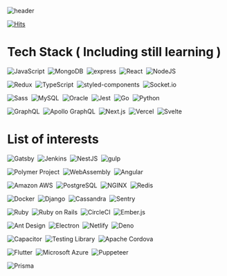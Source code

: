 ![header](https://capsule-render.vercel.app/api?type=rect&color=gradient&height=300&section=header&text=SynCROSS&fontSize=90)

[![Hits](https://hits.seeyoufarm.com/api/count/incr/badge.svg?url=https%3A%2F%2Fgithub.com%2FSynCROSS&count_bg=%2324292E&title_bg=%2324292E&icon=github.svg&icon_color=%23FFFFFF&title=Watch&edge_flat=true)](https://hits.seeyoufarm.com)

# Tech Stack ( Including still learning )

<img
  src="https://img.shields.io/badge/JavaScript-F7DF1E?style=for-the-badge&logo=Javascript&logoColor=white"
  alt="JavaScript"
/>&nbsp;
<img
  src="https://img.shields.io/badge/MongoDB-47A248?style=for-the-badge&logo=MongoDB&logoColor=white"
  alt="MongoDB"
/>&nbsp;
<img
  src="https://img.shields.io/badge/express-ffffff?style=for-the-badge&logo=https://raw.githubusercontent.com/devicons/devicon/master/icons/express/express-original-wordmark.svg&logoColor=white"
  alt="express"
/>&nbsp;
<img
  src="https://img.shields.io/badge/React-61DAFB?style=for-the-badge&logo=React&logoColor=white"
  alt="React"
/>&nbsp;
<img
  src="https://img.shields.io/badge/NodeJS-339933?style=for-the-badge&logo=Node.js&logoColor=white"
  alt="NodeJS"
/>&nbsp;

<img
  src="https://img.shields.io/badge/Redux-764ABC?style=for-the-badge&logo=Redux&logoColor=white"
  alt="Redux"
/>&nbsp;
<img
  src="https://img.shields.io/badge/TypeScript-007ACC?style=for-the-badge&logo=TypeScript&logoColor=white"
  alt="TypeScript"
/>&nbsp;
<img
  src="https://img.shields.io/badge/styled--components-DB7093?style=for-the-badge&logo=styled-components&logoColor=white"
  alt="styled-components"
/>&nbsp;
<img
  src="https://img.shields.io/badge/Socket.io-010101?style=for-the-badge&logo=Socket.io&logoColor=white"
  alt="Socket.io"
/>&nbsp;

<img
  src="https://img.shields.io/badge/Sass-CC6699?style=for-the-badge&logo=Sass&logoColor=white"
  alt="Sass"
/>&nbsp;
<img
  src="https://img.shields.io/badge/MySQL-4479A1?style=for-the-badge&logo=MySQL&logoColor=white"
  alt="MySQL"
/>&nbsp;
<img
  src="https://img.shields.io/badge/Oracle-F80000?style=for-the-badge&logo=Oracle&logoColor=white"
  alt="Oracle"
/>&nbsp;
<img
  src="https://img.shields.io/badge/Jest-C21325?style=for-the-badge&logo=Jest&logoColor=white"
  alt="Jest"
/>&nbsp;
<img
  src="https://img.shields.io/badge/Go-00ADD8?style=for-the-badge&logo=Go&logoColor=white"
  alt="Go"
/>&nbsp;
<img
  src="https://img.shields.io/badge/Python-3776AB?style=for-the-badge&logo=Python&logoColor=white"
  alt="Python"
/>&nbsp;

<img
  src="https://img.shields.io/badge/GraphQL-E10098?style=for-the-badge&logo=GraphQL&logoColor=white"
  alt="GraphQL"
/>&nbsp;
<img
  src="https://img.shields.io/badge/Apollo%20GraphQL-311C87?style=for-the-badge&logo=Apollo%20GraphQL&logoColor=white"
  alt="Apollo GraphQL"
/>&nbsp;
<img
  src="https://img.shields.io/badge/Next.js-000000?style=for-the-badge&logo=Next.js&logoColor=white"
  alt="Next.js"
/>&nbsp;
<img
  src="https://img.shields.io/badge/Vercel-000000?style=for-the-badge&logo=Vercel&logoColor=white"
  alt="Vercel"
/>&nbsp;
<img
  src="https://img.shields.io/badge/Svelte-FF3E00?style=for-the-badge&logo=Svelte&logoColor=white"
  alt="Svelte"
/>&nbsp; 

# List of interests

<img
  src="https://img.shields.io/badge/Gatsby-663399?style=for-the-badge&logo=Gatsby&logoColor=white"
  alt="Gatsby"
/>&nbsp;
<img
  src="https://img.shields.io/badge/Jenkins-D24939?style=for-the-badge&logo=Jenkins&logoColor=white"
  alt="Jenkins"
/>&nbsp;
<img
  src="https://img.shields.io/badge/NestJS-E0234E?style=for-the-badge&logo=NestJS&logoColor=white"
  alt="NestJS"
/>&nbsp;
<img
  src="https://img.shields.io/badge/gulp-CF4647?style=for-the-badge&logo=gulp&logoColor=white"
  alt="gulp"
/>&nbsp;

<img
  src="https://img.shields.io/badge/Polymer%20Project-FF4470?style=for-the-badge&logo=Polymer%20Project&logoColor=white"
  alt="Polymer Project"
/>&nbsp;
<img
  src="https://img.shields.io/badge/WebAssembly-654FF0?style=for-the-badge&logo=WebAssembly&logoColor=white"
  alt="WebAssembly"
/>&nbsp;
<img
  src="https://img.shields.io/badge/Angular-DD0031?style=for-the-badge&logo=Angular&logoColor=white"
  alt="Angular"
/>&nbsp;

<img
  src="https://img.shields.io/badge/Amazon%20AWS-232F3E?style=for-the-badge&logo=NestJS&logoColor=white"
  alt="Amazon AWS"
/>&nbsp;
<img
  src="https://img.shields.io/badge/PostgreSQL-336791?style=for-the-badge&logo=PostgreSQL&logoColor=white"
  alt="PostgreSQL"
/>&nbsp;
<img
  src="https://img.shields.io/badge/NGINX-269539?style=for-the-badge&logo=NGINX&logoColor=white"
  alt="NGINX"
/>&nbsp;
<img
  src="https://img.shields.io/badge/Redis-DC382D?style=for-the-badge&logo=Redis&logoColor=white"
  alt="Redis"
/>&nbsp;

<img
  src="https://img.shields.io/badge/Docker-2496ED?style=for-the-badge&logo=Docker&logoColor=white"
  alt="Docker"
/>&nbsp;
<img
  src="https://img.shields.io/badge/Django-092E20?style=for-the-badge&logo=Django&logoColor=white"
  alt="Django"
/>&nbsp;
<img
  src="https://img.shields.io/badge/Cassandra-1287B1?style=for-the-badge&logo=Apache%20Cassandra&logoColor=white"
  alt="Cassandra"
/>&nbsp;
<img
  src="https://img.shields.io/badge/Sentry-FB4226?style=for-the-badge&logo=Sentry&logoColor=white"
  alt="Sentry"
/>&nbsp;

<img
  src="https://img.shields.io/badge/Ruby-CC342D?style=for-the-badge&logo=Ruby&logoColor=white"
  alt="Ruby"
/>&nbsp;
<img
  src="https://img.shields.io/badge/Ruby%20on%20Rails-CC342D?style=for-the-badge&logo=Ruby%20on%20Rails&logoColor=white"
  alt="Ruby on Rails"
/>&nbsp;
<img
  src="https://img.shields.io/badge/CircleCI-343434?style=for-the-badge&logo=CircleCI&logoColor=white"
  alt="CircleCI"
/>&nbsp;
<img
  src="https://img.shields.io/badge/Ember.js-E04E39?style=for-the-badge&logo=Ember.js&logoColor=white"
  alt="Ember.js"
/>&nbsp;

<img
  src="https://img.shields.io/badge/Ant%20Design.js-E04E39?style=for-the-badge&logo=Ant%20Design&logoColor=white"
  alt="Ant Design"
/>&nbsp;
<img
  src="https://img.shields.io/badge/Electron-47848F?style=for-the-badge&logo=Electron&logoColor=white"
  alt="Electron"
/>&nbsp;
<img
  src="https://img.shields.io/badge/Netlify-00C7B7?style=for-the-badge&logo=Netlify&logoColor=white"
  alt="Netlify"
/>&nbsp;
<img
  src="https://img.shields.io/badge/Deno-000000?style=for-the-badge&logo=Deno&logoColor=white"
  alt="Deno"
/>&nbsp;

<img
  src="https://img.shields.io/badge/Capacitor-119EFF?style=for-the-badge&logo=Capacitor&logoColor=white"
  alt="Capacitor"
/>&nbsp;
<img
  src="https://img.shields.io/badge/Testing%20Library-E33332?style=for-the-badge&logo=Testing%20Library&logoColor=white"
  alt="Testing Library"
/>&nbsp;
<img
src="https://img.shields.io/badge/Apache%20Cordova-E8E8E8?style=for-the-badge&logo=Apache%20Cordova&logoColor=white"
alt="Apache Cordova"
/>&nbsp;

<img
  src="https://img.shields.io/badge/Flutter-02569B?style=for-the-badge&logo=Flutter&logoColor=white"
  alt="Flutter"
/>&nbsp;
<img
  src="https://img.shields.io/badge/Microsoft%20Azure-0089D6?style=for-the-badge&logo=Microsoft%20Azure&logoColor=white"
  alt="Microsoft Azure"
/>&nbsp;
<img
  src="https://img.shields.io/badge/puppeteer-ffffff?style=for-the-badge&logo=data%3Aimage%2Fpng%3Bbase64%2CiVBORw0KGgoAAAANSUhEUgAAABIAAAAbCAYAAABxwd%2BfAAAEEElEQVR42oSTA3BlWRRF130vTn6c37bdsW3btm2UxrZt27Zdtse2Z%2B6cfI57Ve3Hs%2Fc1NnZuANPYQnBACRBBdhQ2Qi24WBeGjZp025vUlgIb1CYrdj69F7w9q6XgTS6c%2BJq%2BkifZtq4BCCJuLy7i9iEEs2tjG0Plz3PR5NfieVm8xSpqNwKK3RsvoTVPc3Kv5r4TNdcs%2FEBb%2FmNsCK8FLIjkuY62vCe4fvlHHjlNq9MHtFmbqY1N1jPWaw3UZoA1ZBsJ%2By%2BiLOkbugo1p%2FZp7j9Zc%2Bn0d9RlPmrTZdPf2wLOHNJmS672SD%2F6lbF386UqyH%2BTsX8rSBeR7iEUyX2J9COnSeCHVKRoHpCwd66w68FTtCpJWg14zzyy8wQ8zFGgTu4YtqEpnDSKSvH3yaIoYXW%2BNE%2Bc%2BTvSA84a1jx%2Bxu%2BcMajJiX4RH68UIEPUyd%2FwlYATyIx8VQI%2B5bEztLp4Uptt%2BdqM3fs5mUc%2FlwnWMjzNo6drzh39mLTDz%2BLrfQrgjQMDi%2B%2BJNGZ%2Fx%2F0naXXFrDa6irSZHf2FeWTH9So0MI21oWmkHLqe6rQvGKvWXLeoufcELcP%2FVnq36A7aueFkWcqfVFmSNnOivzaP7rxNhQVlA14qPMi5h7xYH5Yjc3i31H6rypKlNuYnY334CjZMAyGcIP87VHjwtWIsBnyVmP%2FBjvUI%2FqwPr1IRwVcpP59HgM0oXOwXXSWyqLWOAKX4B4ZynQRbINwlynHUK4RR0c0IiYmJpKam%2Fq8SEhIQlMNzvGEYCARZLJZ7165d%2B2BcXFxZdHR0WWRk5DF19MjRCqvVendAQMADgJWYmJjqk086%2BatLLr7kV9Ef%2Brl2zdqfO3fs%2FLlj%2Bw5i8J%2BpU6Z%2BMjAwCGWwtgJwSgaa6gRRGJ%2FH%2Bmd7hYrC%2FxEiUKZAEVC9QLgbcAMFBZJtlaqUUFWCSoUU4t5A4c7sd%2Bd0WbC5e3f5Zsw632%2FmnHM0rg6yVCpBf9NRq9Vgtky0jNavMk0T5fey9P3zcaZpGq9Wq3I4HGIwGKDf76PX67kSxVcqFUkMFgwG%2BfF4lPD4kZcYLBAI8P1%2B7xlE3ieIls1mI2%2B3G4QQnkD0GBYOh3mn05GZTAb1eh3n8xnL5RKr1Qrz%2BRzqkudZxaDb7WKxWNj%2F1us1xchQKMRZJBLhzWZTFgoF6LqOfD6PVCqFdDpt79FoFLlcDtlsFrFYDIlEAvF4HMVikYA%2FIFrULfJ6veJyuaDdboNGwTCM5z6bzTAej7HdbjGdTjEajciMyWSC0%2Blkp%2BZY7Pv9Dsuy8Hg8%2FlZsl12znKS8gh5DoKSLObJe6XA4UGpJ5vf7%2Fzcajc%2FdbidVN8QLfTlJ1U0o7wcx2PdYWFh4zc3NQ93d3fPd3NzySMEgPSC9IDMAgXPOc3sxjesAAAAASUVORK5CYII%3D"
  alt="Puppeteer"
/>&nbsp;

<img
  src="https://img.shields.io/badge/Prisma-ffffff?style=for-the-badge&logo=data%3Aimage%2Fpng%3Bbase64%2CiVBORw0KGgoAAAANSUhEUgAAABcAAAAcCAQAAAAg5OzoAAAABGdBTUEAALGPC%2FxhBQAAACBjSFJNAAB6JgAAgIQAAPoAAACA6AAAdTAAAOpgAAA6mAAAF3CculE8AAAAAmJLR0QA%2F4ePzL8AAAAJcEhZcwAADsMAAA7DAcdvqGQAAAAHdElNRQflARYEFR2R9SNzAAABzUlEQVQ4y43TX2iNcRgH8M92YsYyyp8wqVlDudCkZEWkkZULLqRQaq5cIHYhRW6UmpI7FO3KLqY0a%2F7UbrYSKWsXoplMs8ykdMbOdrb1c3HOjvecnf15rt7f83x6e9%2Fn%2Fb7kq1oDum01r1qpUxDcmh%2B%2FLAiCrzbPjat8E8S1GnN9LrzII0HQpVyHXhtm58clBEETTptwcTZc5l36ua9glS7dVs%2FMb6Rx0mFwzoS6mXC1oTQftAWs1%2BOVZflwiZY0Dt4oTXevGncsHz9jPMMbFaS7lfq9sCQXb%2FQhg0PWPhqMOpSNY%2B5E8KgDkdk2PzVbGOU1fkd4v4rIrNA9w3b%2FbyzXHsFBp5KcjcU9EJs6njeZxe%2FmvNcCTX7ZnjpU%2BZyFg7PTtlYj4XbqsiUH%2F7V3Gi%2FWZiAV55Ec%2FiVvCo9KpuL8JIe3K87DS3X4pCLmvX1WRAatnubhY4ITRqBOMnL3mRJYrs93WKw5g%2BN2TYNL7XDBc5P6p5bZn%2BY91mZYgTUOuum1uKRejfZPjS6lP1WrGIpsckqjHmOGvdWg1jqF0SC8FASPVav3zA%2FjBrWptzOT%2FazaY0iQ9EfCRw%2BdVKnIjFXgmoQ%2B9x1Rlvk9cuofI2%2FTwyUo4%2FsAAAAldEVYdGRhdGU6Y3JlYXRlADIwMjEtMDEtMjJUMDQ6MTY6NTQrMDA6MDAvTNioAAAAJXRFWHRkYXRlOm1vZGlmeQAyMDIxLTAxLTIyVDA0OjE2OjU0KzAwOjAwXhFgFAAAAABJRU5ErkJggg%3D%3D"
  alt="Prisma"
/>&nbsp;
